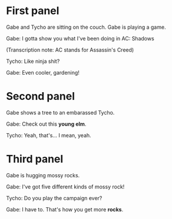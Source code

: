 # First panel

Gabe and Tycho are sitting on the couch. Gabe is playing a game.

Gabe: I gotta show you what I've been doing in AC: Shadows

(Transcription note: AC stands for Assassin's Creed)

Tycho: Like ninja shit?

Gabe: Even cooler, gardening!

# Second panel

Gabe shows a tree to an embarassed Tycho.

Gabe: Check out this **young elm**.

Tycho: Yeah, that's... I mean, yeah.

# Third panel

Gabe is hugging mossy rocks.

Gabe: I've got five different kinds of mossy rock!

Tycho: Do you play the campaign ever?

Gabe: I have to. That's how you get more **rocks**.
